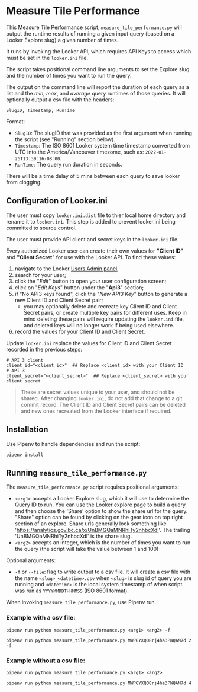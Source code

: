 # Measure Tile Performance

This Measure Tile Performance script, `measure_tile_performance.py` will output the runtime results of running a given input query (based on a Looker Explore slug) a given number of times.

It runs by invoking the Looker API, which requires API Keys to access which must be set in the `looker.ini` file.

The script takes positional command line arguments to set the Explore slug and the number of times you want to run the query.

The output on the command line will report the duration of each query as a list and the _min_, _max_, and _average_ query runtimes of those queries. It will optionally output a csv file with the headers:

```
SlugID, Timestamp, RunTime
```

Format:
 - `SlugID`: The slugID that was provided as the first argument when running the script (see "Running" section below).
 - `Timestamp`: The ISO 8601 Looker system time timestamp converted from UTC into the America/Vancouver timezome, such as: `2022-01-25T13:39:16-08:00`.
 - `RunTime`: The query run duration in seconds.

There will be a time delay of 5 mins between each query to save looker from clogging.


## Configuration of Looker.ini
The user must copy `looker.ini.dist` file to thier local home directory and rename it to `looker.ini`. This step is added to prevent looker.ini being committed to source control. 

The user must provide API client and secret keys in the `looker.ini` file.

Every authorized Looker user can create their own values for __"Client ID"__ and __"Client Secret__" for use with the Looker API. To find these values:

 1. navigate to the Looker [Users Admin panel](https://analytics.gov.bc.ca/admin/users),
 2. search for your user;
 3. click the "_Edit_" button to open your user configuration screen;
 4. click on "_Edit Keys_" button under the "__Api3__" section;
 5. if "No API3 keys found", click the "_New API3 Key_" button to generate a new Client ID and Client Secret pair;
    - you may optionally delete and recreate key Client ID and Client Secret pairs, or create multiple key pairs for different uses. Keep in mind deleting these pairs will require updating the `looker.ini` file, and deleted keys will no longer work if being used elsewhere.
 6. record the values for your Client ID and Client Secret.

Update `looker.ini` replace the values for Client ID and Client Secret recorded in the previous steps:

```
# API 3 client 
client_id="<client_id>"  ## Replace <client_id> with your Client ID
# API 3 
client_secret="<client_secret>"  ## Replace <client_secret> with your client secret
```

> These are secret values unique to your user, and should not be shared. After changing `looker.ini`, do not add that change to a git commit record. The Client ID and Client Secret pairs can be deleted and new ones recreated from the Looker interface if required.

## Installation

Use Pipenv to handle dependencies and run the script:

```
pipenv install
```


## Running `measure_tile_performance.py`

The `measure_tile_performance.py` script requires positional arguments:
 - `<arg1>` accepts a Looker Explore slug, which it will use to determine the Query ID to run. You can use the Looker explore page to build a query and then choose the 'Share' option to show the share url for the query. "Share" option can be found by clicking on the gear icon on top right section of an explore. Share urls generally look something like 'https://analytics.gov.bc.ca/x/UnBMGQaMNRhiTy2nhbcXdl'. The trailing 'UnBMGQaMNRhiTy2nhbcXdl' is the share slug.
 - `<arg2>` accepts an integer, which is the number of times you want to run the query (the script will take the value between 1 and 100)

 Optional arguments:
 - `-f` or `--file`: flag to write output to a csv file. It will create a csv file with the name `<slug>_<datetime>.csv` when `<slug>` is slug id of query you are running and `<datetime>` is the local system timestamp of when script was run as `YYYYMMDDTHHMMSS` (ISO 8601 format).

When invoking `measure_tile_performance.py`, use Pipenv run.

### Example with a csv file:
```
pipenv run python measure_tile_performance.py <arg1> <arg2> -f

pipenv run python measure_tile_performance.py MWPGYXQO8rj4ha3PWQAM7d 2 -f
```

### Example without a csv file:

```
pipenv run python measure_tile_performance.py <arg1> <arg2>

pipenv run python measure_tile_performance.py MWPGYXQO8rj4ha3PWQAM7d 4
```
